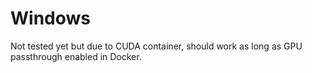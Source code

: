 # Windows
Not tested yet but due to CUDA container, should work as long as GPU passthrough enabled in Docker.